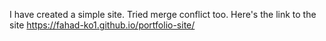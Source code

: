 I have created a simple site. Tried merge conflict too. Here's the link to the site
https://fahad-ko1.github.io/portfolio-site/
